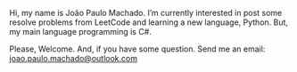 Hi, my name is João Paulo Machado.  I’m currently interested in post some resolve problems from LeetCode and  learning a new language, Python. 
But, my main language programming is C#.

Please, Welcome. And, if you have some question. Send me an email: joao.paulo.machado@outlook.com

<!---
jomachado/jomachado is a ✨ special ✨ repository because its `README.md` (this file) appears on your GitHub profile.
You can click the Preview link to take a look at your changes.
--->
